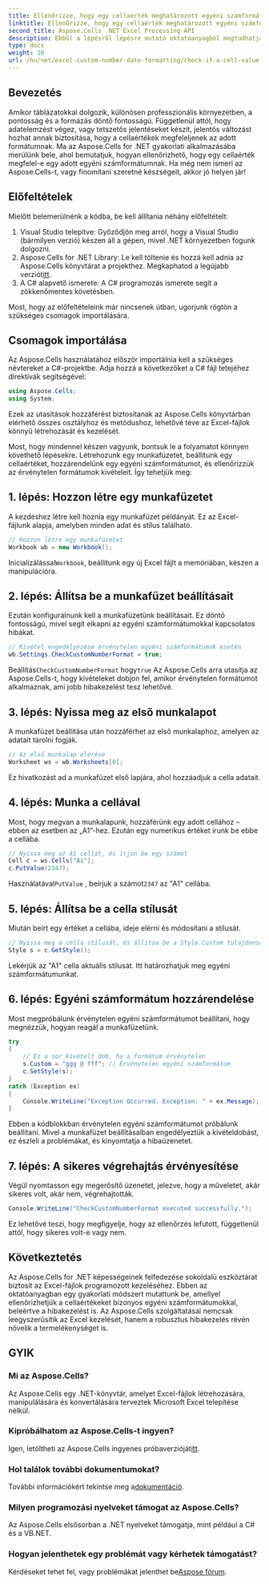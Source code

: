 ```yaml
---
title: Ellenőrizze, hogy egy cellaérték meghatározott egyéni számformátumban van-e
linktitle: Ellenőrizze, hogy egy cellaérték meghatározott egyéni számformátumban van-e
second_title: Aspose.Cells .NET Excel Processing API
description: Ebből a lépésről lépésre mutató oktatóanyagból megtudhatja, hogyan ellenőrizheti az Excel cellaértékeit egyéni számformátumokkal az Aspose.Cells for .NET használatával.
type: docs
weight: 10
url: /hu/net/excel-custom-number-date-formatting/check-if-a-cell-value-is-in-a-specific-custom-number-format/
---
```

## Bevezetés

Amikor táblázatokkal dolgozik, különösen professzionális környezetben, a pontosság és a formázás döntő fontosságú. Függetlenül attól, hogy adatelemzést végez, vagy tetszetős jelentéseket készít, jelentős változást hozhat annak biztosítása, hogy a cellaértékek megfeleljenek az adott formátumnak. Ma az Aspose.Cells for .NET gyakorlati alkalmazásába merülünk bele, ahol bemutatjuk, hogyan ellenőrizhető, hogy egy cellaérték megfelel-e egy adott egyéni számformátumnak. Ha még nem ismeri az Aspose.Cells-t, vagy finomítani szeretné készségeit, akkor jó helyen jár!

## Előfeltételek

Mielőtt belemerülnénk a kódba, be kell állítania néhány előfeltételt:

1. Visual Studio telepítve: Győződjön meg arról, hogy a Visual Studio (bármilyen verzió) készen áll a gépen, mivel .NET környezetben fogunk dolgozni.
2.  Aspose.Cells for .NET Library: Le kell töltenie és hozzá kell adnia az Aspose.Cells könyvtárat a projekthez. Megkaphatod a legújabb verziót[itt](https://releases.aspose.com/cells/net/).
3. A C# alapvető ismerete: A C# programozás ismerete segít a zökkenőmentes követésben.

Most, hogy az előfeltételeink már nincsenek útban, ugorjunk rögtön a szükséges csomagok importálására.

## Csomagok importálása

Az Aspose.Cells használatához először importálnia kell a szükséges névtereket a C#-projektbe. Adja hozzá a következőket a C# fájl tetejéhez direktívák segítségével:

```csharp
using Aspose.Cells;
using System;
```

Ezek az utasítások hozzáférést biztosítanak az Aspose.Cells könyvtárban elérhető összes osztályhoz és metódushoz, lehetővé téve az Excel-fájlok könnyű létrehozását és kezelését.

Most, hogy mindennel készen vagyunk, bontsuk le a folyamatot könnyen követhető lépésekre. Létrehozunk egy munkafüzetet, beállítunk egy cellaértéket, hozzárendelünk egy egyéni számformátumot, és ellenőrizzük az érvénytelen formátumok kivételeit. Így tehetjük meg:

## 1. lépés: Hozzon létre egy munkafüzetet

A kezdéshez létre kell hoznia egy munkafüzet példányát. Ez az Excel-fájlunk alapja, amelyben minden adat és stílus található.

```csharp
// Hozzon létre egy munkafüzetet
Workbook wb = new Workbook();
```

 Inicializálással`Workbook`, beállítunk egy új Excel fájlt a memóriában, készen a manipulációra.

## 2. lépés: Állítsa be a munkafüzet beállításait

Ezután konfigurálnunk kell a munkafüzetünk beállításait. Ez döntő fontosságú, mivel segít elkapni az egyéni számformátumokkal kapcsolatos hibákat.

```csharp
// Kivétel engedélyezése érvénytelen egyéni számformátumok esetén
wb.Settings.CheckCustomNumberFormat = true;
```

 Beállítás`CheckCustomNumberFormat` hogy`true` Az Aspose.Cells arra utasítja az Aspose.Cells-t, hogy kivételeket dobjon fel, amikor érvénytelen formátumot alkalmaznak, ami jobb hibakezelést tesz lehetővé.

## 3. lépés: Nyissa meg az első munkalapot

A munkafüzet beállítása után hozzáférhet az első munkalaphoz, amelyen az adatait tárolni fogják.

```csharp
// Az első munkalap elérése
Worksheet ws = wb.Worksheets[0];
```

Ez hivatkozást ad a munkafüzet első lapjára, ahol hozzáadjuk a cella adatait.

## 4. lépés: Munka a cellával

Most, hogy megvan a munkalapunk, hozzáférünk egy adott cellához – ebben az esetben az „A1”-hez. Ezután egy numerikus értéket írunk be ebbe a cellába.

```csharp
// Nyissa meg az A1 cellát, és írjon be egy számot
Cell c = ws.Cells["A1"];
c.PutValue(2347);
```

 Használatával`PutValue` , beírjuk a számot`2347` az "A1" cellába. 

## 5. lépés: Állítsa be a cella stílusát

Miután beírt egy értéket a cellába, ideje elérni és módosítani a stílusát.

```csharp
// Nyissa meg a cella stílusát, és állítsa be a Style.Custom tulajdonságát
Style s = c.GetStyle();
```

Lekérjük az "A1" cella aktuális stílusát. Itt határozhatjuk meg egyéni számformátumunkat.

## 6. lépés: Egyéni számformátum hozzárendelése

Most megpróbálunk érvénytelen egyéni számformátumot beállítani, hogy megnézzük, hogyan reagál a munkafüzetünk.

```csharp
try
{
    // Ez a sor kivételt dob, ha a formátum érvénytelen
    s.Custom = "ggg @ fff"; // Érvénytelen egyéni számformátum
    c.SetStyle(s);
}
catch (Exception ex)
{
    Console.WriteLine("Exception Occurred. Exception: " + ex.Message);
}
```

Ebben a kódblokkban érvénytelen egyéni számformátumot próbálunk beállítani. Mivel a munkafüzet beállításaiban engedélyeztük a kivételdobást, ez észleli a problémákat, és kinyomtatja a hibaüzenetet.

## 7. lépés: A sikeres végrehajtás érvényesítése

Végül nyomtasson egy megerősítő üzenetet, jelezve, hogy a műveletet, akár sikeres volt, akár nem, végrehajtották.

```csharp
Console.WriteLine("CheckCustomNumberFormat executed successfully.");
```

Ez lehetővé teszi, hogy megfigyelje, hogy az ellenőrzés lefutott, függetlenül attól, hogy sikeres volt-e vagy nem.

## Következtetés

Az Aspose.Cells for .NET képességeinek felfedezése sokoldalú eszköztárat biztosít az Excel-fájlok programozott kezeléséhez. Ebben az oktatóanyagban egy gyakorlati módszert mutattunk be, amellyel ellenőrizhetjük a cellaértékeket bizonyos egyéni számformátumokkal, beleértve a hibakezelést is. Az Aspose.Cells szolgáltatásai nemcsak leegyszerűsítik az Excel kezelését, hanem a robusztus hibakezelés révén növelik a termelékenységet is.

## GYIK

### Mi az Aspose.Cells?
Az Aspose.Cells egy .NET-könyvtár, amelyet Excel-fájlok létrehozására, manipulálására és konvertálására terveztek Microsoft Excel telepítése nélkül.

### Kipróbálhatom az Aspose.Cells-t ingyen?
 Igen, letöltheti az Aspose.Cells ingyenes próbaverzióját[itt](https://releases.aspose.com/).

### Hol találok további dokumentumokat?
 További információkért tekintse meg a[dokumentáció](https://reference.aspose.com/cells/net/).

### Milyen programozási nyelveket támogat az Aspose.Cells?
Az Aspose.Cells elsősorban a .NET nyelveket támogatja, mint például a C# és a VB.NET.

### Hogyan jelenthetek egy problémát vagy kérhetek támogatást?
 Kérdéseket tehet fel, vagy problémákat jelenthet be[Aspose fórum](https://forum.aspose.com/c/cells/9).